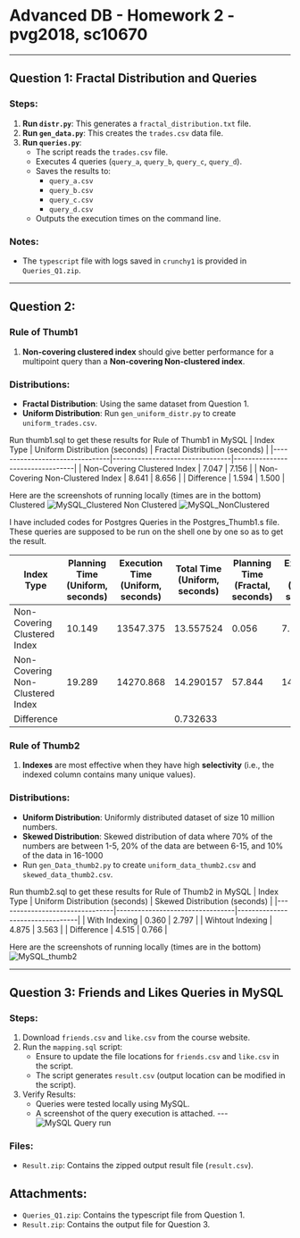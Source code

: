 
# Advanced DB - Homework 2 - pvg2018, sc10670

---

## Question 1: Fractal Distribution and Queries

### Steps:
1. **Run `distr.py`**: This generates a `fractal_distribution.txt` file.
2. **Run `gen_data.py`**: This creates the `trades.csv` data file.
3. **Run `queries.py`**:
   - The script reads the `trades.csv` file.
   - Executes 4 queries (`query_a`, `query_b`, `query_c`, `query_d`).
   - Saves the results to:
     - `query_a.csv`
     - `query_b.csv`
     - `query_c.csv`
     - `query_d.csv`
   - Outputs the execution times on the command line.

### Notes:
- The `typescript` file with logs saved in `crunchy1` is provided in `Queries_Q1.zip`.

---

## Question 2: 

### Rule of Thumb1

1. **Non-covering clustered index** should give better performance for a multipoint query than a **Non-covering Non-clustered index**.

### Distributions:
- **Fractal Distribution**: Using the same dataset from Question 1.
- **Uniform Distribution**: Run `gen_uniform_distr.py` to create `uniform_trades.csv`.

Run thumb1.sql to get these results for Rule of Thumb1 in MySQL
| Index Type                     | Uniform Distribution (seconds) | Fractal Distribution (seconds) |
|--------------------------------|---------------------------------|---------------------------------|
| Non-Covering Clustered Index   | 7.047                           | 7.156                           |
| Non-Covering Non-Clustered Index | 8.641                         | 8.656                           |
| Difference                     | 1.594                           | 1.500                           |


Here are the screenshots of running locally (times are in the bottom)
Clustered
![MySQL_Clustered](https://github.com/user-attachments/assets/294d437e-064b-494f-80ab-9573e1af7a10)
Non Clustered
![MySQL_NonClustered](https://github.com/user-attachments/assets/8db3311a-c722-47b5-b393-c96216eb5f64)

I have included codes for Postgres Queries in the Postgres_Thumb1.s file. These queries are supposed to be run on the shell one by one so as to get the result.

| Index Type                     | Planning Time (Uniform, seconds) | Execution Time (Uniform, seconds) | Total Time (Uniform, seconds) | Planning Time (Fractal, seconds) | Execution Time (Fractal, seconds) | Total Time (Fractal, seconds) |
|--------------------------------|----------------------------------|-----------------------------------|-------------------------------|----------------------------------|-----------------------------------|-------------------------------|
| Non-Covering Clustered Index   | 10.149                           | 13547.375                             | 13.557524                      | 0.056                            | 7.100                             | 7.156                        |
| Non-Covering Non-Clustered Index | 19.289                         | 14270.868                             | 14.290157                       | 57.844                             | 14237.571                             | 14.295415                       |
| Difference                     |                            |                         | 0.732633                        |                         |                              | 0.788659                        |


### Rule of Thumb2

1. **Indexes** are most effective when they have high **selectivity** (i.e., the indexed column contains many unique values).

### Distributions:
- **Uniform Distribution**: Uniformly distributed dataset of size 10 million numbers.
- **Skewed Distribution**: Skewed distribution of data where 70% of the numbers are between 1-5, 20% of the data are between 6-15, and 10% of the data in 16-1000
- Run `gen_Data_thumb2.py` to create `uniform_data_thumb2.csv` and `skewed_data_thumb2.csv`.

Run thumb2.sql to get these results for Rule of Thumb2 in MySQL
| Index Type                     | Uniform Distribution (seconds) | Skewed Distribution (seconds) |
|--------------------------------|---------------------------------|---------------------------------|
| With Indexing                  | 0.360                           | 2.797                           |
| Wihtout Indexing               | 4.875                           | 3.563                           |
| Difference                     | 4.515                           | 0.766                           |

Here are the screenshots of running locally (times are in the bottom)
![MySQL_thumb2](https://github.com/user-attachments/assets/653e4cf7-ec26-46be-9b58-06f91ab767a9)


---

## Question 3: Friends and Likes Queries in MySQL

### Steps:
1. Download `friends.csv` and `like.csv` from the course website.
2. Run the `mapping.sql` script:
   - Ensure to update the file locations for `friends.csv` and `like.csv` in the script.
   - The script generates `result.csv` (output location can be modified in the script).
3. Verify Results:
   - Queries were tested locally using MySQL.
   - A screenshot of the query execution is attached.
---![MySQL Query run](https://github.com/user-attachments/assets/f3fd18e6-b05b-4243-a14e-fa0b9929e053)

### Files:
- `Result.zip`: Contains the zipped output result file (`result.csv`).


## Attachments:
- `Queries_Q1.zip`: Contains the typescript file from Question 1.
- `Result.zip`: Contains the output file for Question 3.
